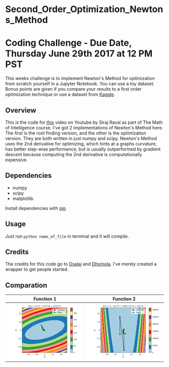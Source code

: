 # Second_Order_Optimization_Newtons_Method


# Coding Challenge - Due Date, Thursday June 29th 2017 at 12 PM PST

This weeks challenge is to implement Newton's Method for optimization from scratch yourself in a Jupyter Notebook. You can use a toy dataset. Bonus points are given if you compare your results to a first order optimization technique or use a dataset from [Kaggle](https://www.kaggle.com/datasets). 

## Overview

This is the code for [this](https://youtu.be/UIFMLK2nj_w) video on Youtube by Siraj Raval as part of The Math of Intelligence course. I've got 2 implementations of Newton's Method here. The first is the root finding version, and the other is the optimization version. They are both written in just numpy and scipy. Newton's Method uses the 2nd derivative for optimizing, which hints at a graphs curvature, has better step-wise performance, but is usually outperformed by gradient descent because computing the 2nd derivative is computationally expensive. 

## Dependencies

* numpy
* scipy
* matplotlib

Install dependencies with [pip](https://pip.pypa.io/en/stable/)

## Usage

Just run `python name_of_file` in terminal and it will compile.

## Credits

The credits for this code go to [Dsalaj](https://github.com/dsalaj) and [Dhomola](https://gist.github.com/danielhomola). I've merely created a wrapper to get people started.

## Comparation

|Function 1| Function 2|
|---|---|
|![](./Comparation_1.png) | ![](./Comparation_2.png) |